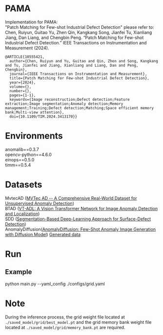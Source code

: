 # PAMA
Implementation for PAMA: \
"Patch Matching for Few-shot Industrial Defect Detection" 
please refer to:
Chen, Ruiyun, Guitao Yu, Zhen Qin, Kangkang Song, Jianfei Tu, Xianliang Jiang, Dan Liang, and Chengbin Peng. “Patch Matching for Few-shot Industrial Defect Detection.” IEEE Transactions on Instrumentation and Measurement (2024).

```
@ARTICLE{10555421,
  author={Chen, Ruiyun and Yu, Guitao and Qin, Zhen and Song, Kangkang and Tu, Jianfei and Jiang, Xianliang and Liang, Dan and Peng, Chengbin},
  journal={IEEE Transactions on Instrumentation and Measurement}, 
  title={Patch Matching for Few-shot Industrial Defect Detection}, 
  year={2024},
  volume={},
  number={},
  pages={1-1},
  keywords={Image reconstruction;Defect detection;Feature extraction;Image segmentation;Anomaly detection;Memory management;Training;Defect detection;Matching;Space efficient memory bank;Multi-view attention},
  doi={10.1109/TIM.2024.3413170}}

```
# Environments
anomalib==0.3.7 \
opencv-python==4.6.0\
einops==0.5.0\
timm==0.5.4

# Datasets
MvtecAD ([MVTec AD -- A Comprehensive Real-World Dataset for Unsupervised Anomaly Detection](https://www.mvtec.com/company/research/datasets/mvtec-ad)) \
BTAD ([VT-ADL: A Vision Transformer Network for Image Anomaly Detection and Localization](http://suo.nz/2JEGEi))\
SDD ([Segmentation-Based Deep-Learning Approach for Surface-Defect Detection](https://opendatalab.com/OpenDataLab/KolektorSDD))\
AnomalyDiffusion([AnomalyDiffusion: Few-Shot Anomaly Image Generation with Diffusion Model](https://github.com/sjtuplayer/anomalydiffusion.
))      [Generated data](https://drive.google.com/file/d/1GaA3oGnYYNK62FagQubQKS5YcgmCG8PT)

# Run
## Example 
python main.py --yaml_config ./configs/grid.yaml

# Note
During the inference process, the grid weight file located at `./saved_model/grid/best_model.pt` and the grid memory bank weight file located at `./saved_model/grid/memory_bank.pt` are required.


